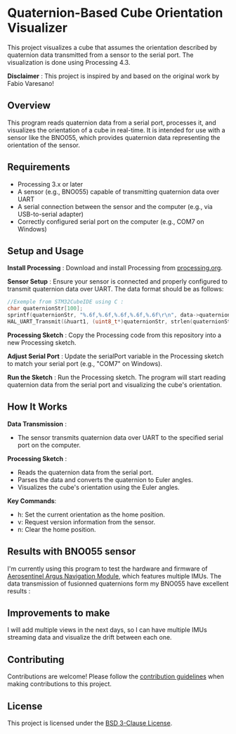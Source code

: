 # Quaternion-Based Cube Orientation Visualizer

This project visualizes a cube that assumes the orientation described by quaternion data transmitted from a sensor to the serial port. The visualization is done using Processing 4.3.

**Disclaimer** : This project is inspired by and based on the original work by Fabio Varesano!

## **Overview**
This program reads quaternion data from a serial port, processes it, and visualizes the orientation of a cube in real-time. It is intended for use with a sensor like the BNO055, which provides quaternion data representing the orientation of the sensor.

## **Requirements**
- Processing 3.x or later
- A sensor (e.g., BNO055) capable of transmitting quaternion data over UART
- A serial connection between the sensor and the computer (e.g., via USB-to-serial adapter)
- Correctly configured serial port on the computer (e.g., COM7 on Windows)

## **Setup and Usage**

**Install Processing** : Download and install Processing from [processing.org](processing.org).

**Sensor Setup** : Ensure your sensor is connected and properly configured to transmit quaternion data over UART. The data format should be as follows:

```c
//Exemple from STM32CubeIDE using C :
char quaternionStr[100];
sprintf(quaternionStr, "%.6f,%.6f,%.6f,%.6f,%.6f\r\n", data->quaternion.w, data->quaternion.x, data->quaternion.y, data->quaternion.z, 0.1);
HAL_UART_Transmit(&huart1, (uint8_t*)quaternionStr, strlen(quaternionStr), HAL_MAX_DELAY);
```

**Processing Sketch** : Copy the Processing code from this repository into a new Processing sketch.

**Adjust Serial Port** : Update the serialPort variable in the Processing sketch to match your serial port (e.g., "COM7" on Windows).

**Run the Sketch** : Run the Processing sketch. The program will start reading quaternion data from the serial port and visualizing the cube's orientation.

## **How It Works**

**Data Transmission** : 

- The sensor transmits quaternion data over UART to the specified serial port on the computer.

**Processing Sketch** : 
- Reads the quaternion data from the serial port.
- Parses the data and converts the quaternion to Euler angles.
- Visualizes the cube's orientation using the Euler angles.

**Key Commands**:

- h: Set the current orientation as the home position.
- v: Request version information from the sensor.
- n: Clear the home position.

## **Results with BNO055 sensor**

I'm currently using this program to test the hardware and firmware of [Aerosentinel Argus Navigation Module](https://github.com/yaxsomo/aerosentinel-argus), which features multiple IMUs. The data transmission of fusionned quaternions form my BNO055 have excellent results : 




## **Improvements to make**
I will add multiple views in the next days, so I can have multiple IMUs streaming data and visualize the drift between each one.

## Contributing
Contributions are welcome! Please follow the [contribution guidelines](CONTRIBUTING.md) when making contributions to this project.

## License
This project is licensed under the [BSD 3-Clause License](LICENSE).
